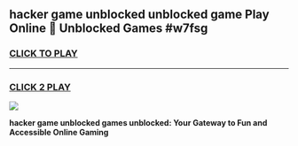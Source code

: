 
## hacker game unblocked unblocked game Play Online 👋 Unblocked Games #w7fsg
<h3>
<a href="https://premium.freeplayer.one?title=hacker_game_unblocked&ref=21F">CLICK TO PLAY</a></h3>
<hr>

<h3>
<a href="https://premium.freeplayer.one?title=hacker_game_unblocked&ref=21F">CLICK 2 PLAY</a>
  
</h3>

<a href="https://premium.freeplayer.one?title=hacker_game_unblocked&ref=21F/"><img src="https://clearcache.store/games.png"></a>


**hacker game unblocked games unblocked: Your Gateway to Fun and Accessible Online Gaming**
